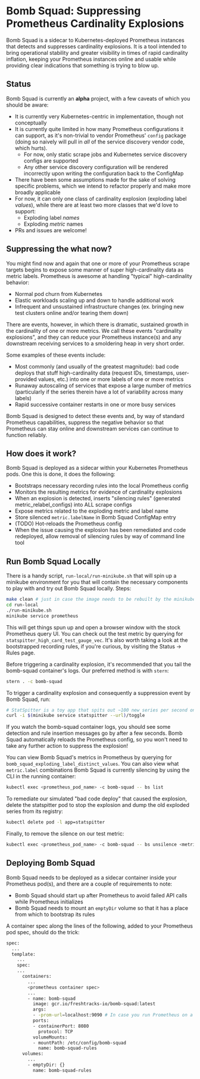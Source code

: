 # Bomb Squad: Suppressing Prometheus Cardinality Explosions

Bomb Squad is a sidecar to Kubernetes-deployed Prometheus instances that detects and suppresses cardinality explosions. It is a tool intended to bring operational stability and greater visibility in times of rapid cardinality inflation, keeping your Prometheus instances online and usable while providing clear indications that something is trying to blow up.

## Status
Bomb Squad is currently an **alpha** project, with a few caveats of which you should be aware:
* It is currently very Kubernetes-centric in implementation, though not conceptually
* It is currently quite limited in how many Prometheus configurations it can support, as it's non-trivial to vendor Prometheus' `config` package (doing so naively will pull in _all_ of the service discovery vendor code, which hurts).
  * For now, only static scrape jobs and Kubernetes service discovery configs are supported
  * Any other service discovery configuration will be rendered incorrectly upon writing the configuration back to the ConfigMap
* There have been some assumptions made for the sake of solving specific problems, which we intend to refactor properly and make more broadly applicable
* For now, it can only one class of cardinality explosion (exploding label _values_), while there are at least two more classes that we'd love to support:
  * Exploding label _names_
  * Exploding _metric_ names
* PRs and issues are welcome!

## Suppressing the what now?
You might find now and again that one or more of your Prometheus scrape targets begins to expose some manner of super high-cardinality data as metric labels. Prometheus is awesome at handling "typical" high-cardinality behavior:
* Normal pod churn from Kubernetes
* Elastic workloads scaling up and down to handle additional work
* Infrequent and unsustained infrastructure changes (ex. bringing new test clusters online and/or tearing them down)

There are events, however, in which there is dramatic, sustained growth in the cardinality of one or more metrics. We call these events "cardinality explosions", and they can reduce your Prometheus instance(s) and any downstream receiving services to a smoldering heap in very short order.

Some examples of these events include:
* Most commonly (and usually of the greatest magnitude): bad code deploys that stuff high-cardinality data (request IDs, timestamps, user-provided values, etc.) into one or more labels of one or more metrics
* Runaway autoscaling of services that expose a large number of metrics (particularly if the series therein have a lot of variability across many labels)
* Rapid successive container restarts in one or more busy services

Bomb Squad is designed to detect these events and, by way of standard Prometheus capabilities, suppress the negative behavior so that Prometheus can stay online and downstream services can continue to function reliably.

## How does it work?
Bomb Squad is deployed as a sidecar within your Kubernetes Prometheus pods. One this is done, it does the following:
* Bootstraps necessary recording rules into the local Prometheus config
* Monitors the resulting metrics for evidence of cardinality explosions
* When an explosion is detected, inserts "silencing rules" (generated metric\_relabel\_configs) into ALL scrape configs
* Expose metrics related to the exploding metric and label name
* Store silenced `metric.labelName` in Bomb Squad ConfigMap entry
* (TODO) Hot-reloads the Prometheus config
* When the issue causing the explosion has been remediated and code redeployed, allow removal of silencing rules by way of command line tool

## Run Bomb Squad Locally
There is a handy script, `run-local/run-minikube.sh` that will spin up a minikube environment for you that will contain the necessary components to play with and try out Bomb Squad locally.
Steps:
```bash
make clean # just in case the image needs to be rebuilt by the minikube docker engine
cd run-local
./run-minikube.sh
minikube service prometheus
```

This will get things spun up and open a browser window with the stock Prometheus query UI. You can check out the test metric by querying for `statspitter_high_card_test_gauge_vec`. It's also worth taking a look at the bootstrapped recording rules, if you're curious, by visiting the Status -> Rules page.

Before triggering a cardinality explosion, it's recommended that you tail the bomb-squad container's logs. Our preferred method is with `stern`:
```bash
stern . -c bomb-squad
```

To trigger a cardinality explosion and consequently a suppression event by Bomb Squad, run:
```bash
# StatSpitter is a toy app that spits out ~100 new series per second on request
curl -i $(minikube service statspitter --url)/toggle
```

If you watch the bomb-squad container logs, you should see some detection and rule insertion messages go by after a few seconds. Bomb Squad automatically reloads the Prometheus config, so you won't need to take any further action to suppress the explosion!

You can view Bomb Squad's metrics in Prometheus by querying for `bomb_squad_exploding_label_distinct_values`.
You can also view what `metric.label` combinations Bomb Squad is currently silencing by using the CLI in the running container:
```bash
kubectl exec <prometheus_pod_name> -c bomb-squad -- bs list
```

To remediate our simulated "bad code deploy" that caused the explosion, delete the statspitter pod to stop the explosion and dump the old exploded series from its registry:
```bash
kubectl delete pod -l app=statspitter
```

Finally, to remove the silence on our test metric:
```bash
kubectl exec <prometheus_pod_name> -c bomb-squad -- bs unsilence <metric.label as shown by bs list above>
```

## Deploying Bomb Squad
Bomb Squad needs to be deployed as a sidecar container inside your Prometheus pod(s), and there are a couple of requirements to note:
* Bomb Squad should start up after Prometheus to avoid failed API calls while Prometheus initializes
* Bomb Squad needs to mount an `emptyDir` volume so that it has a place from which to bootstrap its rules

A container spec along the lines of the following, added to your Prometheus pod spec, should do the trick:
```bash
spec:
  ...
  template:
    ...
    spec:
    ...
      containers:
        ...
        <prometheus container spec>
        ...
        - name: bomb-squad
          image: gcr.io/freshtracks-io/bomb-squad:latest
          args:
          - -prom-url=localhost:9090 # In case you run Prometheus on a non-standard port
          ports:
          - containerPort: 8080
            protocol: TCP
          volumeMounts:
          - mountPath: /etc/config/bomb-squad
            name: bomb-squad-rules
      volumes:
        ...
        - emptyDir: {}
          name: bomb-squad-rules
```
